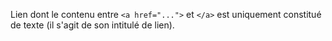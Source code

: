 Lien dont le contenu entre `<a href="...">` et `</a>` est uniquement constitué de texte (il s'agit de son intitulé de lien).
